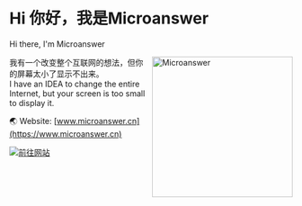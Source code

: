 
# Hi 你好，我是Microanswer
Hi there, I'm Microanswer

<img align="right" alt="Microanswer" width="250px" src="http://file.microanswer.cn/pexels-photo-694587.jpeg?imageView2/1/w/500/h/500" />

我有一个改变整个互联网的想法，但你的屏幕太小了显示不出来。\
I have an IDEA to change the entire Internet, but your screen is too small to display it.

🌏 Website: [www.microanswer.cn](https://www.microanswer.cn)

<!--
## 请喝咖啡
<img src='http://file.microanswer.cn/microanswer_wxpay.png?n' width=200 onclick=';'> <img src='http://file.microanswer.cn/microanswer_alipay.png?n' width=200 onclick=";">
-->
[![前往网站](https://github-readme-stats.vercel.app/api?username=MicroAnswer)](https://www.microanswer.cn)

